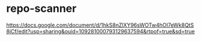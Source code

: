 # repo-scanner
https://docs.google.com/document/d/1hkS8nZlXY96sWOTw4hOI7eWk8QtS8jCf/edit?usp=sharing&ouid=109281000793129637594&rtpof=true&sd=true
